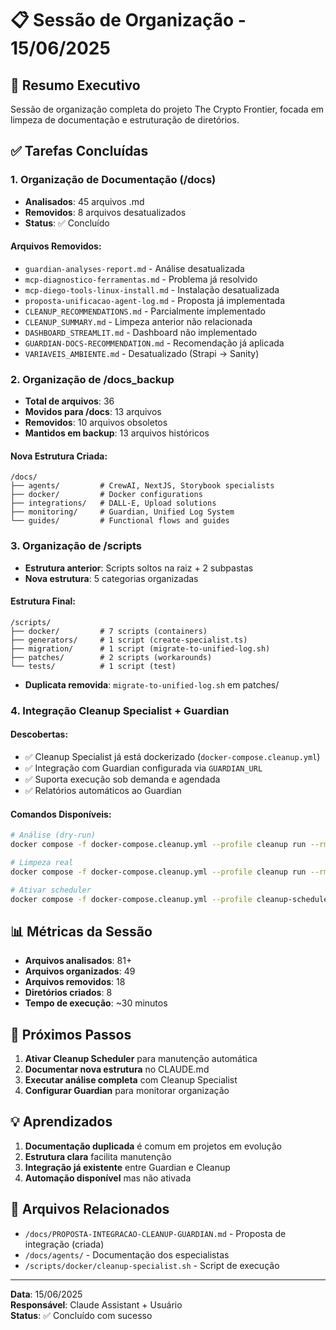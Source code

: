 # 📋 Sessão de Organização - 15/06/2025

## 🎯 Resumo Executivo

Sessão de organização completa do projeto The Crypto Frontier, focada em limpeza de documentação e estruturação de diretórios.

## ✅ Tarefas Concluídas

### 1. Organização de Documentação (/docs)
- **Analisados**: 45 arquivos .md
- **Removidos**: 8 arquivos desatualizados
- **Status**: ✅ Concluído

#### Arquivos Removidos:
- `guardian-analyses-report.md` - Análise desatualizada
- `mcp-diagnostico-ferramentas.md` - Problema já resolvido
- `mcp-diego-tools-linux-install.md` - Instalação desatualizada
- `proposta-unificacao-agent-log.md` - Proposta já implementada
- `CLEANUP_RECOMMENDATIONS.md` - Parcialmente implementado
- `CLEANUP_SUMMARY.md` - Limpeza anterior não relacionada
- `DASHBOARD_STREAMLIT.md` - Dashboard não implementado
- `GUARDIAN-DOCS-RECOMMENDATION.md` - Recomendação já aplicada
- `VARIAVEIS_AMBIENTE.md` - Desatualizado (Strapi → Sanity)

### 2. Organização de /docs_backup
- **Total de arquivos**: 36
- **Movidos para /docs**: 13 arquivos
- **Removidos**: 10 arquivos obsoletos
- **Mantidos em backup**: 13 arquivos históricos

#### Nova Estrutura Criada:
```
/docs/
├── agents/         # CrewAI, NextJS, Storybook specialists
├── docker/         # Docker configurations
├── integrations/   # DALL-E, Upload solutions
├── monitoring/     # Guardian, Unified Log System
└── guides/         # Functional flows and guides
```

### 3. Organização de /scripts
- **Estrutura anterior**: Scripts soltos na raiz + 2 subpastas
- **Nova estrutura**: 5 categorias organizadas

#### Estrutura Final:
```
/scripts/
├── docker/         # 7 scripts (containers)
├── generators/     # 1 script (create-specialist.ts)
├── migration/      # 1 script (migrate-to-unified-log.sh)
├── patches/        # 2 scripts (workarounds)
└── tests/          # 1 script (test)
```

- **Duplicata removida**: `migrate-to-unified-log.sh` em patches/

### 4. Integração Cleanup Specialist + Guardian

#### Descobertas:
- ✅ Cleanup Specialist já está dockerizado (`docker-compose.cleanup.yml`)
- ✅ Integração com Guardian configurada via `GUARDIAN_URL`
- ✅ Suporta execução sob demanda e agendada
- ✅ Relatórios automáticos ao Guardian

#### Comandos Disponíveis:
```bash
# Análise (dry-run)
docker compose -f docker-compose.cleanup.yml --profile cleanup run --rm cleanup-specialist

# Limpeza real
docker compose -f docker-compose.cleanup.yml --profile cleanup run --rm -e DRY_RUN=false cleanup-specialist

# Ativar scheduler
docker compose -f docker-compose.cleanup.yml --profile cleanup-scheduled up -d cleanup-scheduler
```

## 📊 Métricas da Sessão

- **Arquivos analisados**: 81+
- **Arquivos organizados**: 49
- **Arquivos removidos**: 18
- **Diretórios criados**: 8
- **Tempo de execução**: ~30 minutos

## 🚀 Próximos Passos

1. **Ativar Cleanup Scheduler** para manutenção automática
2. **Documentar nova estrutura** no CLAUDE.md
3. **Executar análise completa** com Cleanup Specialist
4. **Configurar Guardian** para monitorar organização

## 💡 Aprendizados

1. **Documentação duplicada** é comum em projetos em evolução
2. **Estrutura clara** facilita manutenção
3. **Integração já existente** entre Guardian e Cleanup
4. **Automação disponível** mas não ativada

## 🔗 Arquivos Relacionados

- `/docs/PROPOSTA-INTEGRACAO-CLEANUP-GUARDIAN.md` - Proposta de integração (criada)
- `/docs/agents/` - Documentação dos especialistas
- `/scripts/docker/cleanup-specialist.sh` - Script de execução

---

**Data**: 15/06/2025  
**Responsável**: Claude Assistant + Usuário  
**Status**: ✅ Concluído com sucesso